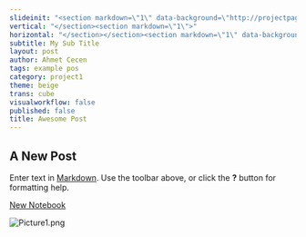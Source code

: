 ```yaml
---
slideinit: "<section markdown=\"1\" data-background=\"http://projectpages.github.io/project-pages/img/slidebackground.png\"><section markdown=\"1\">"
vertical: "</section><section markdown=\"1\">"
horizontal: "</section></section><section markdown=\"1\" data-background=\"http://projectpages.github.io/project-pages/img/slidebackground.png\"><section markdown=\"1\">"
subtitle: My Sub Title
layout: post
author: Ahmet Cecen
tags: example pos
category: project1
theme: beige
trans: cube
visualworkflow: false
published: false
title: Awesome Post
---
```


## A New Post

Enter text in [Markdown](http://daringfireball.net/projects/markdown/). Use the toolbar above, or click the **?** button for formatting help.


[New Notebook](http://projectpages.github.io/project-pages/project1/2016/05/01/New-Notebook/)


![Picture1.png]({{site.baseurl}}/img/Picture1.png)
